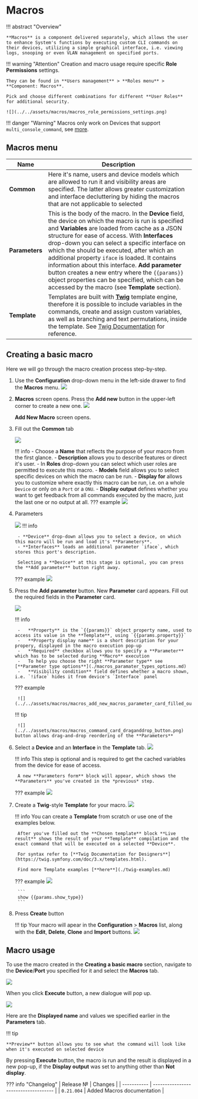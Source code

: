 # Macros

!!! abstract "Overview"
    
    **Macros** is a component delivered separately, which allows the user to enhance System's functions by executing custom CLI commands on their devices, utilizing a simple graphical interface, i.e. viewing logs, snooping or even VLAN management on specified ports.

!!! warning "Attention"
    Creation and macro usage require specific **Role Permissions** settings.

    They can be found in **Users management** > **Roles menu** > **Component: Macros**.

    Pick and choose different combinations for different **User Roles** for additional security.

    ![](../../assets/macros/macros_role_permissions_settings.png)

!!! danger "Warning"
    Macros only work on Devices that support `multi_console_command`, see [more](https://github.com/meklis/switcher-core/blob/master/docs/DEVICES.md).

## Macros menu

| Name    | Description                          |
| ----------- | ------------------------------------ |
| **Common**        | Here it's name, users and device models which are allowed to run it and visibility areas are specified. The latter allows greater customization and interface decluttering by hiding the macros that are not applicable to selected   |
| **Parameters**      | This is the body of the macro. In the **Device** field, the device on which the macro is run is specified and **Variables** are loaded from cache as a JSON structure for ease of access. With **Interfaces** drop-down you can select a specific interface on which the should be executed, after which an additional property `iface` is loaded. It contains information about this interface. **Add parameter** button creates a new entry where the `{{params}}` object properties can be specified, which can be accessed by the macro (see **Template** section).  |
| **Template**    | Templates are built with [**Twig**](https://twig.symfony.com/) template engine, therefore it is possible to include variables in the commands, create and assign custom variables, as well as branching and text permutations, inside the template. See [Twig Documentation](https://twig.symfony.com/doc/3.x/templates.html) for reference.|



## Creating a basic macro

Here we will go through the macro creation process step-by-step.

1. Use the **Configuration** drop-down menu in the left-side drawer to find the **Macros** menu. 
    ![](../../assets/macros/macros_sidebar.png)

2. **Macros** screen opens. Press the **Add new** button in the upper-left corner to create a new one.
    ![](../../assets/macros/macros_main_screen.png)
    
    **Add New Macro** screen opens.
    

3. Fill out the **Common** tab

    ![](../../assets/macros/macros_add_new_macros_common.png)

    !!! info
        - Choose a **Name** that reflects the purpose of your macro from the first glance.
        - **Description** allows you to describe features or direct it's user.
        - In **Roles** drop-down you can select which user roles are permitted to execute this macro.
        - **Models** field allows you to select specific devices on which the macro can be run.
        - **Display for** allows you to customize where exactly this macro can be run, i.e. on a whole `Device` or only on a `Port` or a `ONU`.
        - **Display output** defines whether you want to get feedback from all commands executed by the macro, just the last one or no output at all.
    ??? example
        ![](../../assets/macros/macros_add_new_macros_common_filled_out.png)

4. Parameters

    ![](../../assets/macros/macros_add_new_macros_parameters.png)
    !!! info 
        
        - **Device** drop-down allows you to select a device, on which this macro will be run and load it's **Parameters**. 
        - **Interfaces** loads an additional parameter `iface`, which stores this port's description.
        
        Selecting a **Device** at this stage is optional, you can press the **Add parameter** button right away.

    ??? example 
        ![](../../assets/macros/macros_add_new_macros_parameters_filledout.png)

5. Press the **Add parameter** button. New **Parameter** card appears. Fill out the required fields in the **Parameter** card.

    ![](../../assets/macros/macros_add_new_macros_parameter_card_empty.png)

    !!! info

        -   **Property** is the `{{params}}` object property name, used to access its value in the **Template**, using `{{params.property}}`
        -   **Property display name** is a short description for your propery, displayed in the macro execution pop-up
        -   **Required** checkbox allows you to specify a **Parameter** which has to be selected during **Macro** execution
        -   To help you choose the right **Parameter type** see [**Parameter type options**](./macros_paramater_types_options.md)
        -   **Visibility condition** field defines whether a macro shown, i.e. `!iface` hides it from device's `Interface` panel 

    ??? example
        
        ![](../../assets/macros/macros_add_new_macros_parameter_card_filled_out.png)

    !!! tip 
        
        ![](../../assets/macros/macros_command_card_draganddrop_button.png) button allows drag-and-drop reordering of the **Parameters**

6. Select a **Device** and an **Interface** in the **Template** tab.
    ![](../../assets/macros/macros_add_new_macros_template_tab_empty.png)

    !!! info
        This step is optional and is required to get the cached variables from the device for ease of access.

        A new **Parameters form** block will appear, which shows the **Parameters** you've created in the *previous* step.

    ??? example
        ![](../../assets/macros/macros_add_new_macros_template_tab_device_selected.png)

7. Create a **Twig**-style **Template** for your macro.
    ![](../../assets/macros/macros_template_block_emtpy.png)

    !!! info
        You can create a **Template** from scratch or use one of the examples below.
        
        

        After you've filled out the **Chosen template** block **Live result** shows the result of your **Template** compilation and the exact command that will be executed on a selected **Device**.

        For syntax refer to [**Twig Documentation for Designers**](https://twig.symfony.com/doc/3.x/templates.html).

        Find more Template examples [**here**](./twig-examples.md)
    ??? example
        ![](../../assets/macros/macros_add_new_macros_template_tab_filled_out.png)

        ```
        show {{params.show_type}}
        ```
    
8. Press **Create** button

    !!! tip
        Your macro will apear in the **Configuration** > **Macros** list, along with the **Edit**, **Delete**, **Clone** and **Import** buttons.
        ![](../../assets/macros/macros_macro_in_the_list.png)

## Macro usage

To use the macro created in the **Creating a basic macro** section, navigate to the **Device**/**Port** you specified for it and select the **Macros** tab.

![](../../assets/macros/macros_device_macros_tab.png)

When you click **Execute** button, a new dialogue will pop up.

![](../../assets/macros/macros_device_running_macro.png)

Here are the **Displayed name** and values we specified earlier in the **Parameters** tab.

!!! tip 
    
    **Preview** button allows you to see what the command will look like when it's executed on selected device

By pressing **Execute** button, the macro is run and the result is displayed in a new pop-up, if the **Display output** was set to anything other than **Not display**.


??? info "Changelog"
    | Release №   | Changes                              |
    | ----------- | ------------------------------------ |
    | `0.21.004`  | Added Macros documentation           |